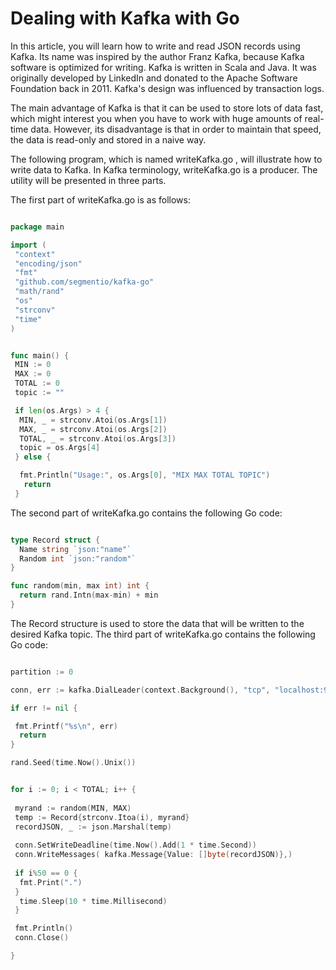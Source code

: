 
# Dealing with Kafka with Go 

In this article, you will learn how to write and read JSON records using Kafka. Its name was inspired by the author Franz Kafka, because Kafka software is optimized for writing. Kafka is written in Scala and Java. It was originally developed by LinkedIn and donated to the Apache Software Foundation back in 2011. Kafka's design was influenced by transaction logs.

The main advantage of Kafka is that it can be used to store lots of data fast, which might interest you when you have to work with huge amounts of real-time data. However, its disadvantage is that in order to maintain that speed, the data is read-only and stored in a naive way.


The following program, which is named writeKafka.go , will illustrate how to write data to Kafka. In Kafka terminology, writeKafka.go is a producer. The utility will be presented in three parts.

The first part of writeKafka.go is as follows:

```go 

package main

import (
 "context"
 "encoding/json"
 "fmt"
 "github.com/segmentio/kafka-go"
 "math/rand"
 "os"
 "strconv"
 "time"
)


func main() {
 MIN := 0
 MAX := 0
 TOTAL := 0
 topic := ""

 if len(os.Args) > 4 {
  MIN, _ = strconv.Atoi(os.Args[1])
  MAX, _ = strconv.Atoi(os.Args[2])
  TOTAL, _ = strconv.Atoi(os.Args[3])
  topic = os.Args[4]
 } else {

  fmt.Println("Usage:", os.Args[0], "MIX MAX TOTAL TOPIC")
   return
 }


```


The second part of writeKafka.go contains the following Go code:

```go 

type Record struct {
  Name string `json:"name"`
  Random int `json:"random"`
}

func random(min, max int) int {
  return rand.Intn(max-min) + min
}
```

The Record structure is used to store the data that will be written to the desired Kafka topic. The third part of writeKafka.go contains the following Go code:

```go 

partition := 0

conn, err := kafka.DialLeader(context.Background(), "tcp", "localhost:9092", topic, partition)

if err != nil {

 fmt.Printf("%s\n", err)
  return
}

rand.Seed(time.Now().Unix())


for i := 0; i < TOTAL; i++ {
 
 myrand := random(MIN, MAX)
 temp := Record{strconv.Itoa(i), myrand}
 recordJSON, _ := json.Marshal(temp)
 
 conn.SetWriteDeadline(time.Now().Add(1 * time.Second))
 conn.WriteMessages( kafka.Message{Value: []byte(recordJSON)},)
 
 if i%50 == 0 {
  fmt.Print(".")
 }
  time.Sleep(10 * time.Millisecond)
 }

 fmt.Println()
 conn.Close()

}


```
